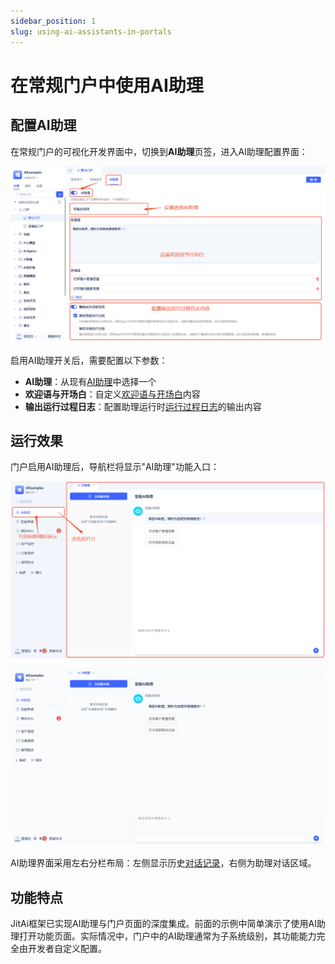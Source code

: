 ```yaml
---
sidebar_position: 1
slug: using-ai-assistants-in-portals
---
```


# 在常规门户中使用AI助理

## 配置AI助理

在常规门户的可视化开发界面中，切换到**AI助理**页签，进入AI助理配置界面：

![Portals - Bind AI Assistant](./img/portal-assistant-config.png)

启用AI助理开关后，需要配置以下参数：
- **AI助理**：从现有[AI助理](../ai-assistant)中选择一个
- **欢迎语与开场白**：自定义[欢迎语与开场白](../ai-assistant/welcome-message-and-opening)内容
- **输出运行过程日志**：配置助理运行时[运行过程日志](../ai-assistant/ai-assistant-input-output#message-output)的输出内容

## 运行效果

门户启用AI助理后，导航栏将显示"AI助理"功能入口：

![Portals - AI Assistant Menu](./img/portal-assistant-menu.png)

![Portals - AI Example](./img/portal-assistant-openmenu.gif)

AI助理界面采用左右分栏布局：左侧显示历史[对话记录](../ai-assistant/ai-chat-history)，右侧为助理对话区域。

## 功能特点

JitAi框架已实现AI助理与门户页面的深度集成。前面的示例中简单演示了使用AI助理打开功能页面。实际情况中，门户中的AI助理通常为子系统级别，其功能能力完全由开发者自定义配置。